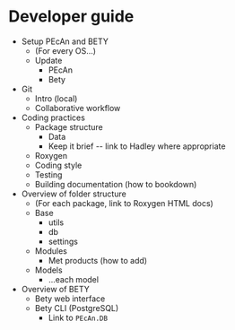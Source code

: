 # Developer guide

- Setup PEcAn and BETY
    - (For every OS...)
    - Update
        - PEcAn
        - Bety
- Git
    - Intro (local)
    - Collaborative workflow
- Coding practices
    - Package structure
        - Data
        - Keep it brief -- link to Hadley where appropriate
    - Roxygen
    - Coding style
    - Testing
    - Building documentation (how to bookdown)
- Overview of folder structure
    - (For each package, link to Roxygen HTML docs)
    - Base
        - utils
        - db
        - settings
    - Modules
        - Met products (how to add)
    - Models
        - ...each model
- Overview of BETY
    - Bety web interface
    - Bety CLI (PostgreSQL)
        - Link to `PEcAn.DB`
